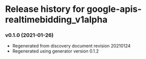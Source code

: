 # Release history for google-apis-realtimebidding_v1alpha

### v0.1.0 (2021-01-26)

* Regenerated from discovery document revision 20210124
* Regenerated using generator version 0.1.2

